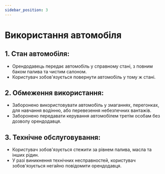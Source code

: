 ```yaml
---
sidebar_position: 3
---
```


# Використання автомобіля

## 1. Стан автомобіля:
- Орендодавець передає автомобіль у справному стані, з повним баком палива та чистим салоном.
- Користувач зобов'язується повернути автомобіль у тому ж стані.
## 2. Обмеження використання:
- Заборонено використовувати автомобіль у змаганнях, перегонках, для навчання водінню, або перевезення небезпечних вантажів.
- Заборонено передавати керування автомобілем третім особам без дозволу орендодавця.
## 3. Технічне обслуговування:
- Користувач зобов'язується стежити за рівнем палива, масла та інших рідин.
- У разі виникнення технічних несправностей, користувач зобов'язується негайно повідомити орендодавця.